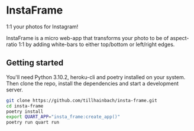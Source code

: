 # InstaFrame

1:1 your photos for Instagram!

InstaFrame is a micro web-app that transforms your photo to be
of aspect-ratio 1:1 by adding white-bars to either top/bottom or
left/right edges.

## Getting started

You'll need Python 3.10.2, heroku-cli and poetry installed on your system.
Then clone the repo, install the dependencies and start a development server.

```sh
git clone https://github.com/tillhainbach/insta-frame.git
cd insta-frame
poetry install
export QUART_APP="insta_frame:create_app()"
poetry run quart run
```
